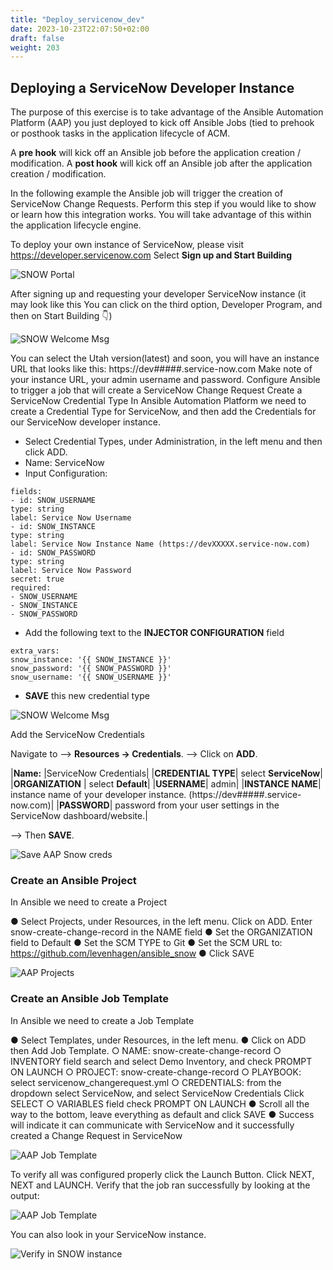 ```yaml
---
title: "Deploy_servicenow_dev"
date: 2023-10-23T22:07:50+02:00
draft: false
weight: 203
---
```


## Deploying a ServiceNow Developer Instance

The purpose of this exercise is to take advantage of the Ansible Automation Platform (AAP) you
just deployed to kick off Ansible Jobs (tied to prehook or posthook tasks in the application
lifecycle of ACM.

A **pre hook** will kick off an Ansible job before the application creation / modification.
A **post hook** will kick off an Ansible job after the application creation / modification.

In the following example the Ansible job will trigger the creation of ServiceNow Change
Requests. Perform this step if you would like to show or learn how this integration works. You
will take advantage of this within the application lifecycle engine.

To deploy your own instance of ServiceNow, please visit https://developer.servicenow.com
Select **Sign up and Start Building**

![SNOW Portal](/202_17.png)

After signing up and requesting your developer ServiceNow instance (it may look like this
You can click on the third option, Developer Program, and then on Start Building
👇)

![SNOW Welcome Msg](/202_18.png)



You can select the Utah version(latest) and soon, you will have an instance URL that looks like
this: https://dev#####.service-now.com
Make note of your instance URL, your admin username and password.
Configure Ansible to trigger a job that will create a ServiceNow
Change Request
Create a ServiceNow Credential Type
In Ansible Automation Platform we need to create a Credential Type for ServiceNow, and then
add the Credentials for our ServiceNow developer instance.


- Select Credential Types, under Administration, in the left menu and then click ADD.
- Name: ServiceNow
- Input Configuration:


```
fields:
- id: SNOW_USERNAME
type: string
label: Service Now Username
- id: SNOW_INSTANCE
type: string
label: Service Now Instance Name (https://devXXXXX.service-now.com)
- id: SNOW_PASSWORD
type: string
label: Service Now Password
secret: true
required:
- SNOW_USERNAME
- SNOW_INSTANCE
- SNOW_PASSWORD
```

- Add the following text to the **INJECTOR CONFIGURATION** field

```
extra_vars:
snow_instance: '{{ SNOW_INSTANCE }}'
snow_password: '{{ SNOW_PASSWORD }}'
snow_username: '{{ SNOW_USERNAME }}'
```

- **SAVE** this new credential type


![SNOW Welcome Msg](/202_19.png)

Add the ServiceNow Credentials


Navigate to --> **Resources → Credentials**. 
--> Click on **ADD**.

|**Name:** |ServiceNow Credentials|
|**CREDENTIAL TYPE**|  select **ServiceNow**|
|**ORGANIZATION** | select **Default**|
|**USERNAME**| admin|
|**INSTANCE NAME**| instance name of your developer instance. (https://dev#####.service-now.com)|
|**PASSWORD**| password from your user settings in the ServiceNow dashboard/website.|

--> Then **SAVE**.

![Save AAP Snow creds](/202_20.png)

### Create an Ansible Project


In Ansible we need to create a Project

● Select Projects, under Resources, in the left menu. Click on ADD. Enter
snow-create-change-record in the NAME field
● Set the ORGANIZATION field to Default
● Set the SCM TYPE to Git
● Set the SCM URL to: https://github.com/levenhagen/ansible_snow
● Click SAVE


![AAP Projects](/202_21.png)


### Create an Ansible Job Template

In Ansible we need to create a Job Template

● Select Templates, under Resources, in the left menu.
● Click on ADD then Add Job Template.
○ NAME: snow-create-change-record
○ INVENTORY field search and select Demo Inventory, and check PROMPT ON
LAUNCH
○ PROJECT: snow-create-change-record
○ PLAYBOOK: select servicenow_changerequest.yml
○ CREDENTIALS: from the dropdown select ServiceNow, and select ServiceNow
Credentials Click SELECT
○ VARIABLES field check PROMPT ON LAUNCH
● Scroll all the way to the bottom, leave everything as default and click SAVE
● Success will indicate it can communicate with ServiceNow and it successfully created a
Change Request in ServiceNow


![AAP Job Template](/202_22.png)

To verify all was configured properly click the Launch Button.
Click NEXT, NEXT and LAUNCH.
Verify that the job ran successfully by looking at the output:

![AAP Job Template](/202_23.png)

You can also look in your ServiceNow instance.

![Verify in SNOW instance](/202_24.png)